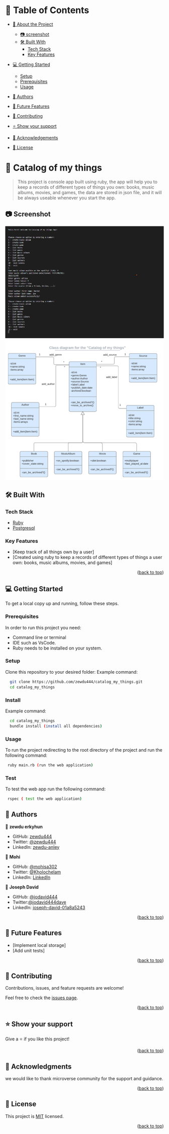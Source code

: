 <a name="readme-top"></a>

# 📗 Table of Contents

- [📖 About the Project](#about-project)
  - [:camera: screenshot](#screenshot)
  - [🛠 Built With](#built-with)
    - [Tech Stack](#tech-stack)
    - [Key Features](#key-features)
- [💻 Getting Started](#getting-started)
  - [Setup](#setup)
  - [Prerequisites](#prerequisites)
  - [Usage](#usage)
- [👥 Authors](#authors)
- [🔭 Future Features](#future-features)
- [🤝 Contributing](#contributing)
- [⭐️ Show your support](#support)
- [🙏 Acknowledgements](#acknowledgements)

- [📝 License](#license)

# 📇 Catalog of my things <a name="about-project"></a>

> This project is console app built using ruby, the app will help you to keep a records of different types of things you own: books, music albums, movies, and games, the data are stored in json file, and it will be always useable whenever you start the app.

## :camera: Screenshot <a name="Screen-shot"></a>
  <img src="./image/catalod.png" alt="">

  <img src="./image/catalog_uml.png" alt="">
  
## 🛠 Built With <a name="built-with"></a>

### Tech Stack <a name="tech-stack"></a>

- <a href="https://www.ruby-lang.org/es/">Ruby</a>
- <a href="https://www.postgresql.org/">Postgresql</a>

### Key Features <a name="key-features"></a>

- [Keep track of all things own by a user]
- [Created using ruby to keep a records of different types of things a user own: books, music albums, movies, and games]

<p align="right">(<a href="#readme-top">back to top</a>)</p>

## 💻 Getting Started <a name="getting-started"></a>

To get a local copy up and running, follow these steps.

### Prerequisites

In order to run this project you need:
- Command line or terminal
- IDE such as VsCode.
- Ruby needs to be installed on your system.

### Setup

Clone this repository to your desired folder:
Example command:

```sh
  git clone https://github.com/zewdu444/catalog_my_things.git
  cd catalog_my_things

```
### Install

Example command:

```sh
  cd catalog_my_things
  bundle install (install all dependencies)

```
### Usage

To run the project redirecting to the root directory of the project and run the following command:

```sh
 ruby main.rb (run the web application)

```

### Test 

To test the web app run the following command:

```sh
 rspec ( test the web application)

```

## 👥 Authors <a name="authors"></a>

👤 **zewdu erkyhun**

- GitHub: [zewdu444](https://github.com/zewdu444)
- Twitter: [@zewdu444](https://twitter.com/zewdu444)
- LinkedIn: [zewdu-anley](https://www.linkedin.com/in/zewdu-anley/)


👤 **Mohi**

- GitHub: [@mohisa302](https://github.com/mohisa302)
- Twitter: [@Kholochelam](https://twitter.com/Kholochelam)
- LinkedIn: [LinkedIn](https://linkedin.com/in/mohadese-sadeghi-692551199/)


👤 **Joseph David**

- GitHub: [@jodavid444](https://github.com/jodavid444)
- Twitter:[@jodavid444dave](https://twitter.com/jodavid444dave)
- LinkedIn: [joseph-david-01a8a5243](https://linkedin.com/in/joseph-david-01a8a5243/)

<p align="right">(<a href="#readme-top">back to top</a>)</p>

## 🔭 Future Features <a name="future-features"></a>

- [Implement local storage]
- [Add unit tests]

<p align="right">(<a href="#readme-top">back to top</a>)</p>

## 🤝 Contributing <a name="contributing"></a>

Contributions, issues, and feature requests are welcome!

Feel free to check the [issues page](https://github.com/zewdu444/catalog_my_things/issues).

<p align="right">(<a href="#readme-top">back to top</a>)</p>

## ⭐️ Show your support <a name="support"></a>

Give a ⭐️ if you like this project!

<p align="right">(<a href="#readme-top">back to top</a>)</p>

## 🙏 Acknowledgments <a name="acknowledgements"></a>

we would like to thank microverse community for the support and guidance.

<p align="right">(<a href="#readme-top">back to top</a>)</p>

## 📝 License <a name="license"></a>

This project is [MIT](./LICENSE) licensed.

<p align="right">(<a href="#readme-top">back to top</a>)</p>
